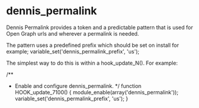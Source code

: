 dennis_permalink
================

Dennis Permalink provides a token and a predictable pattern 
that is used for Open Graph urls and wherever a permalink is needed.

The pattern uses a predefined prefix which should be set on install for example;
variable_set('dennis_permalink_prefix', 'us');

The simplest way to do this is within a hook_update_N().
For example:

/**
 * Enable and configure dennis_permalink.
 */
function HOOK_update_7100() {
  module_enable(array('dennis_permalink'));
  variable_set('dennis_permalink_prefix', 'us');
}

